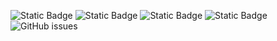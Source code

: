![Static Badge](https://img.shields.io/badge/blacklists-61-000000) ![Static Badge](https://img.shields.io/badge/blacklisted-2978416-cc0000) ![Static Badge](https://img.shields.io/badge/whitelisted-2254-00CC00) ![Static Badge](https://img.shields.io/badge/streaming_blacklist-28107-000000) ![GitHub issues](https://img.shields.io/github/issues/fabriziosalmi/blacklists)
